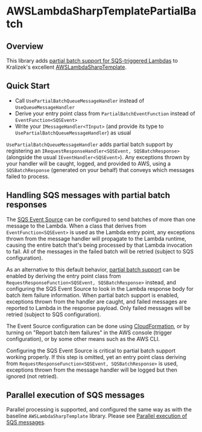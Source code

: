 # AWSLambdaSharpTemplatePartialBatch

## Overview

This library adds [partial batch support for SQS-triggered Lambdas](https://aws.amazon.com/about-aws/whats-new/2021/11/aws-lambda-partial-batch-response-sqs-event-source/) to Kralizek's excellent [AWSLambdaSharpTemplate](https://github.com/Kralizek/AWSLambdaSharpTemplate).

## Quick Start

 - Call `UsePartialBatchQueueMessageHandler` instead of `UseQueueMessageHandler`
 - Derive your entry point class from `PartialBatchEventFunction` instead of `EventFunction<SQSEvent>`
 - Write your `IMessageHandler<TInput>` (and provide its type to `UsePartialBatchQueueMessageHandler`) as usual

`UsePartialBatchQueueMessageHandler` adds partial batch support by registering an `IRequestResponseHandler<SQSEvent, SQSBatchResponse>` (alongside the usual `IEventHandler<SQSEvent>`). Any exceptions thrown by your handler will be caught, logged, and provided to AWS, using a `SQSBatchResponse` (generated on your behalf) that conveys which messages failed to process.

## Handling SQS messages with partial batch responses

The [SQS Event Source](https://docs.aws.amazon.com/lambda/latest/dg/with-sqs.html) can be configured to send batches of more than one message to the Lambda. When a class that derives from `EventFunction<SQSEvent>` is used as the Lambda entry point, any exceptions thrown from the message handler will propagate to the Lambda runtime, causing the entire batch that's being processed by that Lambda invocation to fail. All of the messages in the failed batch will be retried (subject to SQS configuration).

As an alternative to this default behavior, [partial batch support](https://aws.amazon.com/about-aws/whats-new/2021/11/aws-lambda-partial-batch-response-sqs-event-source/) can be enabled by deriving the entry point class from `RequestResponseFunction<SQSEvent, SQSBatchResponse>` instead, and configuring the SQS Event Source to look in the Lambda response body for batch item failure information. When partial batch support is enabled, exceptions thrown from the handler are caught, and failed messages are reported to Lambda in the response payload. Only failed messages will be retried (subject to SQS configuration).

The Event Source configuration can be done using [CloudFormation](https://docs.aws.amazon.com/AWSCloudFormation/latest/UserGuide/aws-resource-lambda-eventsourcemapping.html#cfn-lambda-eventsourcemapping-functionresponsetypes), or by turning on "Report batch item failures" in the AWS console (trigger configuration), or by some other means such as the AWS CLI.

Configuring the SQS Event Source is critical to partial batch support working properly. If this step is omitted, yet an entry point class deriving from `RequestResponseFunction<SQSEvent, SQSBatchResponse>` is used, exceptions thrown from the message handler will be logged but then ignored (not retried).

## Parallel execution of SQS messages

Parallel processing is supported, and configured the same way as with the baseline `AWSLambdaSharpTemplate` library. Please see [Parallel execution of SQS messages](https://github.com/Kralizek/AWSLambdaSharpTemplate#parallel-execution-of-sqs-messages).
